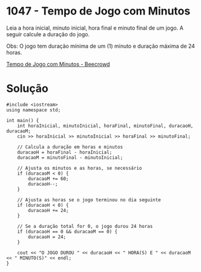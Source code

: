 # 1047 - Tempo de Jogo com Minutos

Leia a hora inicial, minuto inicial, hora final e minuto final de um jogo. A seguir calcule a duração do jogo.

Obs: O jogo tem duração mínima de um (1) minuto e duração máxima de 24 horas.

[Tempo de Jogo com Minutos - Beecrowd](https://www.beecrowd.com.br/judge/pt/problems/view/1047)

# Solução

```
#include <iostream>
using namespace std;

int main() {
    int horaInicial, minutoInicial, horaFinal, minutoFinal, duracaoH, duracaoM; 
    cin >> horaInicial >> minutoInicial >> horaFinal >> minutoFinal;
    
    // Calcula a duração em horas e minutos
    duracaoH = horaFinal - horaInicial;
    duracaoM = minutoFinal - minutoInicial;

    // Ajusta os minutos e as horas, se necessário
    if (duracaoM < 0) {
        duracaoM += 60;
        duracaoH--;
    }

    // Ajusta as horas se o jogo terminou no dia seguinte
    if (duracaoH < 0) {
        duracaoH += 24;
    }

    // Se a duração total for 0, o jogo durou 24 horas
    if (duracaoH == 0 && duracaoM == 0) {
        duracaoH = 24;
    }

    cout << "O JOGO DUROU " << duracaoH << " HORA(S) E " << duracaoM << " MINUTO(S)" << endl;
}
```